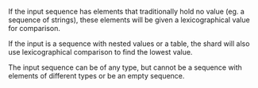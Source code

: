 If the input sequence has elements that traditionally hold no value (eg. a sequence of strings), these elements will be given a lexicographical value for comparison.

If the input is a sequence with nested values or a table, the shard will also use lexicographical comparison to find the lowest value.

The input sequence can be of any type, but cannot be a sequence with elements of different types or be an empty sequence.